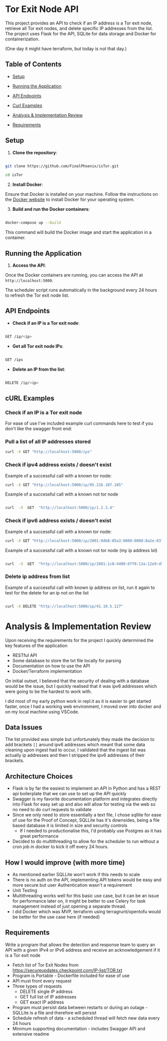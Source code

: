 # Tor Exit Node API

  

This project provides an API to check if an IP address is a Tor exit node, retrieve all Tor exit nodes, and delete specific IP addresses from the list. The project uses Flask for the API, SQLite for data storage and Docker for containerization.

(One day it might have terraform, but today is not that day.)

  

## Table of Contents

  

- [Setup](#setup)

- [Running the Application](#running-the-application)

- [API Endpoints](#api-endpoints)

- [Curl Examples](#curl-examples)

- [Analysis & Implementation Review](#analysis--implementation-review)
- [Requirements](#requirements)
  

## Setup

  

1.  **Clone the repository**:

  

```bash

git clone https://github.com/FinalPhoenix/isTor.git

cd isTor

```

  

2.  **Install Docker**:

  

Ensure that Docker is installed on your machine. Follow the instructions on the [Docker website](https://docs.docker.com/get-docker/) to install Docker for your operating system.

  

3.  **Build and run the Docker containers**:

  

```bash

docker-compose up --build

```

  

This command will build the Docker image and start the application in a container.

  

## Running the Application

  

1.  **Access the API**:

  

Once the Docker containers are running, you can access the API at `http://localhost:5000`.


The scheduler script runs automatically in the background every 24 hours to refresh the Tor exit node list.

  

## API Endpoints

  

-  **Check if an IP is a Tor exit node**:

  

```bash

GET /ip/<ip>

```

  

-  **Get all Tor exit node IPs**:

  

```bash

GET /ips

```

  

-  **Delete an IP from the list**:

  

```bash

DELETE /ip/<ip>

```

  

## cURL Examples

  

### Check if an IP is a Tor exit node

For ease of use I've included example curl commands here to test if you don't like the swagger front end:

### Pull a list of all IP addresses stored

```bash
curl -X GET "http://localhost:5000/ips"
```

### Check if ipv4 address exists / doesn't exist

Example of a successful call with a known tor node:
```bash
curl -X GET "http://localhost:5000/ip/95.216.107.105"
```

Example of a successful call with a known not tor node

```bash

curl  -X  GET  "http://localhost:5000/ip/1.2.3.4"

```


### Check if ipv6 address exists / doesn't exist

Example of a successful call with a known tor node:
```bash
curl -X GET "http://localhost:5000/ip/2001:0db8:85a3:0000:0000:8a2e:0370:7334"
```

Example of a successful call with a known not tor node (my ip address lol)

```bash

curl  -X  GET  "http://localhost:5000/ip/2601:1c0:4400:6ff0:13a:12e9:d5a2:b9b8"

```

### Delete ip address from list

Example of a successful call with known ip address on list, run it again to test for the delete for an ip not on the list

```bash

curl -X DELETE "http://localhost:5000/ip/41.10.5.127"

```

# Analysis & Implementation Review

Upon receiving the requirements for the project I quickly determined the key features of the application

* RESTful API
* Some database to store the txt file locally for parsing
* Documentation on how to use the API
* Docker/Terraform implementation

On initial outset, I believed that the security of dealing with a database would be the issue, but I quickly realised that it was ipv6 addresses which were going to be the hardest to work with. 

I did most of my early python work in repl.it as it is easier to get started faster, once I had a working web environment, I moved over into docker and on my local machine using VSCode.

## Data Issues

The list provided was simple but unfortunately they made the decision to add brackets `[]` around ipv6 addresses which meant that some data cleaning upon ingest had to occur, I validated that the ingest list was actually ip addresses and then I stripped the ipv6 addresses of their brackets. 


## Architecture Choices

* Flask is by far the easiest to implement an API in Python and has a REST api boilerplate that we can use to set up the API quickly
* Swagger is my favorite documentation platform and integrates directly into Flask for easy set up and also will allow for testing via the web so no need to do curl requests to validate
* Since we only need to store essentially a text file, I chose sqllite for ease of use for the Proof of Concept, SQLLite has it's downsides, being a file based database it is limited in size and security controls
	* If I needed to productionalise this, I'd probably use Postgres as it has great performance
* Decided to do multithreading to allow for the scheduler to run without a cron job in docker to kick it off every 24 hours.

## How I would improve (with more time)
* As mentioned earlier SQLLite won't work if this needs to scale
* There is no auth on the API, implementing API tokens would be easy and more secure but user Authentication wasn't a requirement
* Unit Testing
* Multithreading works well for this basic use case, but it can be an issue for performance later on, it might be better to use Celery for task management instead of just opening a separate thread. 
* I did Docker which was MVP, terraform using terragrunt/opentofu would be better for the use case here (if needed) 

## Requirements

Write a program that allows the detection and response team to query an API with a given IPv4 or IPv6 address and
receive an acknowledgement if it is a Tor exit node

* Fetch list of Tor Exit Nodes from https://secureupdates.checkpoint.com/IP-list/TOR.txt
* Program is Portable - Dockerfile included for ease of use
* API must front every request
* Three types of requests
	* DELETE single IP address
	* GET full list of IP addresses
	* GET exact IP address 
* Program must persist data between restarts or during an outage - SQLLite is a file and therefore will persist
* Schedule refresh of data - a scheduled thread will fetch new data every 24 hours
* Minimum supporting documentation - includes Swagger API and extensive readme